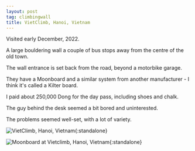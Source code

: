 ```yaml
---
layout: post
tag: climbingwall
title: VietClimb, Hanoi, Vietnam
---
```


Visited early December, 2022.

A large bouldering wall a couple of bus stops away from the centre of the old town.

The wall entrance is set back from the road, beyond a motorbike garage.

They have a Moonboard and a similar system from another manufacturer - I think it's called a Kilter board.

I paid about 250,000 Dong for the day pass, including shoes and chalk.

The guy behind the desk seemed a bit bored and uninterested.

The problems seemed well-set, with a lot of variety.

![VietClimb, Hanoi, Vietnam](/images/vietclimb-1.jpeg){:standalone}

![Moonboard at Vietclimb, Hanoi, Vietnam](/images/vietclimb-2.jpeg){:standalone}
